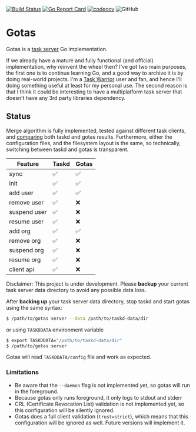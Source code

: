 [![Build Status](https://github.com/szaffarano/gotas/workflows/Go%20CI/badge.svg)](https://github.com/szaffarano/gotas/actions?workflow=Go%20CI)
[![Go Report Card](https://goreportcard.com/badge/github.com/szaffarano/gotas)](https://goreportcard.com/report/github.com/szaffarano/gotas)
[![codecov](https://codecov.io/gh/szaffarano/gotas/branch/master/graph/badge.svg?token=8UPQNA4E34)](https://codecov.io/gh/szaffarano/gotas)
![GitHub](https://img.shields.io/github/license/szaffarano/gotas)

# Gotas

Gotas is a [task server](https://github.com/GothenburgBitFactory/taskserver/) Go implementation.

If we already have a mature and fully functional (and official) implementation, why reinvent the wheel then? I've got 
two main purposes, the first one is to continue learning Go, and a good way to archive it is by doing real-world 
projects.  I'm a [Task Warrior](https://github.com/GothenburgBitFactory/taskwarrior/) user and fan, and hence I'll doing 
something useful at least for my personal use.  The second reason is that I think it could be interesting to have a 
multiplatform task server that doesn't have any 3rd party libraries dependency.

## Status

Merge algorithm is fully implemented, tested against different task clients, and 
[comparing](https://github.com/szaffarano/gotas/tree/master/pkg/task/testdata/payloads) 
both taskd and gotas results. Furthermore, either the configuration files, and 
the filesystem layout is the same, so technically, switching between taskd and 
gotas is transparent.

| Feature      | Taskd | Gotas |
|--------------|-------|-------|
| sync         | ✅    | ✅    |
| init         | ✅    | ✅    |
| add user     | ✅    | ✅    |
| remove user  | ✅    | ❌    |
| suspend user | ✅    | ❌    |
| resume user  | ✅    | ❌    |
| add org      | ✅    | ✅    |
| remove org   | ✅    | ❌    |
| suspend org  | ✅    | ❌    |
| resume org   | ✅    | ❌    |
| client api   | ✅    | ❌    |


Disclaimer: This project is under development. Please **backup** your current 
task server data directory to avoid any possible data loss.

After **backing up** your task server data directory, stop taskd and start 
gotas using the same syntax:

```sh
$ /path/to/gotas server --data /path/to/taskd-data/dir
```

or using `TASKDDATA` environment variable

```sh
$ export TASKDDATA="/path/to/taskd-data/dir"
$ /path/to/gotas server
```

Gotas will read `TASKDDATA/config` file and work as expected.

### Limitations

- Be aware that the `--daemon` flag is not implemented yet, so gotas will run 
  in the foreground.  
- Because gotas only runs foreground, it only logs to stdout and stderr
- CRL (Certificate Revocation List) validation is not implemented yet, so this 
  configuration will be silently ignored.
- Gotas does a full client validation (`trust=strict`), which means that this 
  configuration will be ignored as well. Future versions will implement it.
